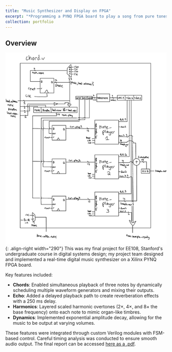 ```yaml
---
title: "Music Synthesizer and Display on FPGA"
excerpt: "*Programming a PYNQ FPGA board to play a song from pure tones (sine waves) stored in memory, toggle between songs on button inputs, and display note waveforms on an external monitor.*<br/><img src='/images/fpga1.png' width='400'>"
collection: portfolio
---
```


## Overview
![POV](/images/chordv.png){: .align-right width="290"}
This was my final project for EE108, Stanford's undergraduate course in digital systems design; my project team designed and implemented a real-time digital music synthesizer on a Xilinx PYNQ FPGA board.  

Key features included:  

- **Chords**: Enabled simultaneous playback of three notes by dynamically scheduling multiple waveform generators and mixing their outputs.  
- **Echo**: Added a delayed playback path to create reverberation effects with a 250 ms delay.  
- **Harmonics**: Layered scaled harmonic overtones (2×, 4×, and 8× the base frequency) onto each note to mimic organ-like timbres.  
- **Dynamics**: Implemented exponential amplitude decay, allowing for the music to be output at varying volumes.

These features were integrated through custom Verilog modules with FSM-based control. Careful timing analysis was conducted to ensure smooth audio output. The final report can be accessed [here as a .pdf](/files/ee108finalreport.pdf).